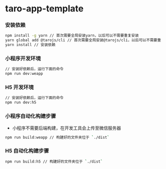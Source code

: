 # taro-app-template

### 安装依赖

```bash
npm install -g yarn // 首次需要全局安装yarn，以后可以不需要重复安装
yarn global add @tarojs/cli // 首次需要全局安装@tarojs/cli，以后可以不需要重复安装
yarn install // 安装依赖
```

### 小程序开发环境

```bash
// 安装好依赖后，运行下面的命令
npm run dev:weapp
```

### H5 开发环境

```bash
// 安装好依赖后，运行下面的命令
npm run dev:h5
```

### 小程序自动化构建步骤

- 小程序不需要后端构建，在开发工具会上传至微信服务器

```bash
npm run build:weapp // 构建好的文件夹位于 `./dist`
```

### H5 自动化构建步骤

```bash
npm run build:h5 // 构建好的文件夹位于 `./dist`
```
